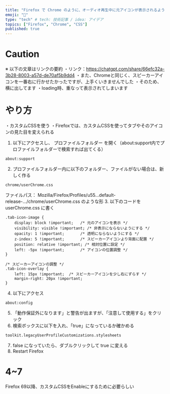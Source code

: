```yaml
---
title: "Firefox で Chrome のように、オーディオ再生中に元アイコンが表示されるようにする"
emoji: "🦊"
type: "tech" # tech: 技術記事 / idea: アイデア
topics: ["Firefox", "Chrome", "CSS"]
published: true
---
```


# Caution
※ 以下の文章はリンクの要約
・リンク：https://chatgpt.com/share/66efc32a-3b28-8003-a57d-de70af5b9dd4
・また、Chromeと同じく、スピーカーアイコンを一番右に行かせたかったですが、上手くいきませんでした
・そのため、横に出してます
・loading時、重なって表示されてしまいます

# やり方

・カスタムCSSを使う
・Firefoxでは、カスタムCSSを使ってタブやそのアイコンの見た目を変えられる

1. 以下にアクセスし、 プロファイルフォルダー を開く（about:support内でプロファイルフォルダーで検索すれば出てくる）
```
about:support
```
2. プロファイルフォルダー内に以下のフォルダー、ファイルがない場合は、新しく作る
```
chrome/userChrome.css
```
ファイルパス：
 Mozilla/Firefox/Profiles/u55...default-release-.../chrome/userChrome.css のような形
3. 以下のコードを userChrome.css に書く
```
.tab-icon-image {
    display: block !important;   /* 元のアイコンを表示 */
    visibility: visible !important; /* 非表示にならないようにする */
    opacity: 1 !important;       /* 透明にならないようにする */
    z-index: 5 !important;       /* スピーカーアイコンより背面に配置 */
    position: relative !important; /* 相対位置に設定 */
    left: -5px !important;       /* アイコンの位置調整 */
}

/* スピーカーアイコンの調整 */
.tab-icon-overlay {
    left: 15px !important;  /* スピーカーアイコンを少し右にずらす */
    margin-right: 20px !important;
}
```

4. 以下にアクセス
```
about:config
```
5. 「動作保証外になります」と警告が出ますが、「注意して使用する」をクリック
6. 検索ボックスに以下を入れ、「true」になっているか確かめる
```
toolkit.legacyUserProfileCustomizations.stylesheets
```
7. false になっていたら、ダブルクリックして true に変える
8. Restart Firefox

# 4~7
Firefox 69以降、カスタムCSSをEnableにするために必要らしい
